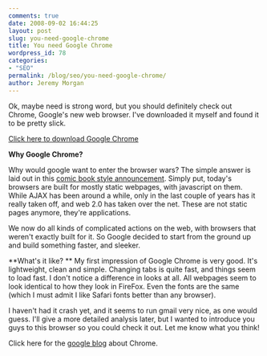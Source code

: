 ```yaml
---
comments: true
date: 2008-09-02 16:44:25
layout: post
slug: you-need-google-chrome
title: You need Google Chrome
wordpress_id: 78
categories:
- "SEO"
permalink: /blog/seo/you-need-google-chrome/
author: Jeremy Morgan
---
```


Ok, maybe need is strong word, but you should definitely check out Chrome, Google's new web browser. I've downloaded it myself and found it to be pretty slick. 

[Click here to download Google Chrome](http://www.google.com/chrome)

**Why Google Chrome?**

Why would google want to enter the browser wars? The simple answer is laid out in this [comic book style announcement](http://www.google.com/googlebooks/chrome/index.html). Simply put, today's browsers are built for mostly static webpages, with javascript on them. While AJAX has been around a while, only  in the last couple of years has it really taken off, and web 2.0 has taken over the net. These are not static pages anymore, they're applications. 

We now do all kinds of complicated actions on the web, with browsers that weren't exactly built for it. So Google decided to start from the ground up and build something faster, and sleeker. 

**What's it like? **
My first impression of Google Chrome is very good. It's lightweight, clean and simple. Changing tabs is quite fast, and things seem to load fast. I don't notice a difference in looks at all. All webpages seem to look identical to how they look in FireFox. Even the fonts are the same (which I must admit I like Safari fonts better than any browser). 

I haven't had it crash yet, and it seems to run gmail very nice, as one would guess. I'll give a more detailed analysis later, but I wanted to introduce you guys to this browser so you could check it out. Let me know what you think! 

Click here for the [google blog](http://googleblog.blogspot.com/2008/09/fresh-take-on-browser.html) about Chrome. 

